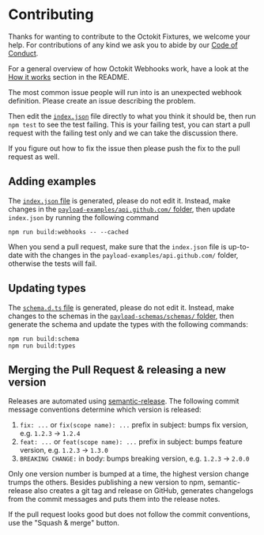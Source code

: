 # Contributing

Thanks for wanting to contribute to the Octokit Fixtures, we welcome your help.
For contributions of any kind we ask you to abide by our [Code of Conduct](CODE_OF_CONDUCT.md).

For a general overview of how Octokit Webhooks work, have a look at the
[How it works](README.md#how-it-works) section in the README.

The most common issue people will run into is an unexpected webhook definition. Please create an issue describing the problem.

Then edit the [`index.json`](index.json) file directly to what you think it should be, then run `npm test` to see the test failing. This is your failing test, you can start a pull request with the failing test only and we can take the discussion there.

If you figure out how to fix the issue then please push the fix to the pull request as well.

## Adding examples

The [`index.json` file](https://github.com/octokit/webhooks/blob/master/index.json) is generated, please do not edit it. Instead, make changes in the [`payload-examples/api.github.com/` folder](https://github.com/octokit/webhooks/tree/master/payload-examples/api.github.com), then update `index.json` by running the following command

```
npm run build:webhooks -- --cached
```

When you send a pull request, make sure that the `index.json` file is up-to-date with the changes in the `payload-examples/api.github.com/` folder, otherwise the tests will fail.

## Updating types

The [`schema.d.ts` file](https://github.com/octokit/webhooks/blob/master/schema.d.ts) is generated, please do not edit it.
Instead, make changes to the schemas in the [`payload-schemas/schemas/` folder](https://github.com/octokit/webhooks/tree/master/payload-schemas/schemas), then generate the schema and update the types with the following commands:

```shell
npm run build:schema
npm run build:types
```

## Merging the Pull Request & releasing a new version

Releases are automated using [semantic-release](https://github.com/semantic-release/semantic-release).
The following commit message conventions determine which version is released:

1. `fix: ...` or `fix(scope name): ...` prefix in subject: bumps fix version, e.g. `1.2.3` → `1.2.4`
2. `feat: ...` or `feat(scope name): ...` prefix in subject: bumps feature version, e.g. `1.2.3` → `1.3.0`
3. `BREAKING CHANGE:` in body: bumps breaking version, e.g. `1.2.3` → `2.0.0`

Only one version number is bumped at a time, the highest version change trumps the others.
Besides publishing a new version to npm, semantic-release also creates a git tag and release
on GitHub, generates changelogs from the commit messages and puts them into the release notes.

If the pull request looks good but does not follow the commit conventions, use the "Squash & merge" button.
